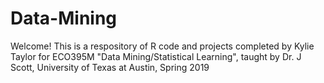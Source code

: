 # Data-Mining
Welcome! This is a respository of R code and projects completed by Kylie Taylor for ECO395M "Data Mining/Statistical Learning", taught by Dr. J Scott, University of Texas at Austin, Spring 2019
